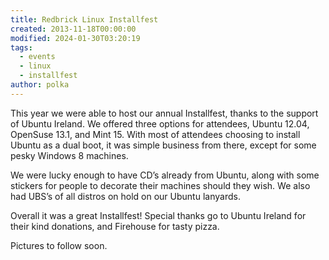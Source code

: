 ```yaml
---
title: Redbrick Linux Installfest
created: 2013-11-18T00:00:00
modified: 2024-01-30T03:20:19
tags:
  - events
  - linux
  - installfest
author: polka
---
```


This year we were able to host our annual Installfest, thanks to the support of Ubuntu Ireland. We offered three options for attendees, Ubuntu 12.04, OpenSuse 13.1, and Mint 15. With most of attendees choosing to install Ubuntu as a dual boot, it was simple business from there, except for some pesky Windows 8 machines.

We were lucky enough to have CD’s already from Ubuntu, along with some stickers for people to decorate their machines should they wish. We also had UBS’s of all distros on hold on our Ubuntu lanyards.

Overall it was a great Installfest! Special thanks go to Ubuntu Ireland for their kind donations, and Firehouse for tasty pizza.

Pictures to follow soon.
